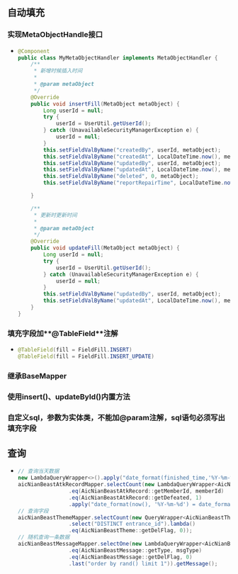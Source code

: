 ## 自动填充

### 实现**MetaObjectHandle**接口

* ```java
  @Component
  public class MyMetaObjectHandler implements MetaObjectHandler {
      /**
       * 新增时候插入时间
       *
       * @param metaObject
       */
      @Override
      public void insertFill(MetaObject metaObject) {
          Long userId = null;
          try {
              userId = UserUtil.getUserId();
          } catch (UnavailableSecurityManagerException e) {
              userId = null;
          }
          this.setFieldValByName("createdBy", userId, metaObject);
          this.setFieldValByName("createdAt", LocalDateTime.now(), metaObject);
          this.setFieldValByName("updatedBy", userId, metaObject);
          this.setFieldValByName("updatedAt", LocalDateTime.now(), metaObject);
          this.setFieldValByName("deleted", 0, metaObject);
          this.setFieldValByName("reportRepairTime", LocalDateTime.now(), metaObject);
  
      }
  
      /**
       * 更新时更新时间
       *
       * @param metaObject
       */
      @Override
      public void updateFill(MetaObject metaObject) {
          Long userId = null;
          try {
              userId = UserUtil.getUserId();
          } catch (UnavailableSecurityManagerException e) {
              userId = null;
          }
          this.setFieldValByName("updatedBy", userId, metaObject);
          this.setFieldValByName("updatedAt", LocalDateTime.now(), metaObject);
      }
  }
  ```

### 填充字段加**@TableField**注解

* ```java
  @TableField(fill = FieldFill.INSERT)
  @TableField(fill = FieldFill.INSERT_UPDATE)
  ```

### 继承**BaseMapper<T>**

### 使用insert()、updateById()**内置方法**

### 自定义sql，**参数为实体类**，不能加@param注解，**sql语句必须写出填充字段**

## 查询

* ```java
  // 查询当天数据
  new LambdaQueryWrapper<>().apply("date_format(finished_time,'%Y-%m-%d')='" + LocalDate.now() + "'");
  aicNianBeastAtkRecordMapper.selectCount(new LambdaQueryWrapper<AicNianBeastAtkRecord>()
                  .eq(AicNianBeastAtkRecord::getMemberId, memberId)
                  .eq(AicNianBeastAtkRecord::getDefeated, 1)
                  .apply("date_format(now(), '%Y-%m-%d') = date_format(create_time, '%Y-%m-%d')"));
  // 查询字段
  aicNianBeastThemeMapper.selectCount(new QueryWrapper<AicNianBeastTheme>()
                  .select("DISTINCT entrance_id").lambda()
                  .eq(AicNianBeastTheme::getDelFlag, 0));
  // 随机查询一条数据
  aicNianBeastMessageMapper.selectOne(new LambdaQueryWrapper<AicNianBeastMessage>()
                  .eq(AicNianBeastMessage::getType, msgType)
                  .eq(AicNianBeastMessage::getDelFlag, 0)
                  .last("order by rand() limit 1")).getMessage();
  ```
